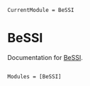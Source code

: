 ```@meta
CurrentModule = BeSSI
```

# BeSSI

Documentation for [BeSSI](https://github.com/lucashttip/BeSSI.jl).

```@index
```

```@autodocs
Modules = [BeSSI]
```
